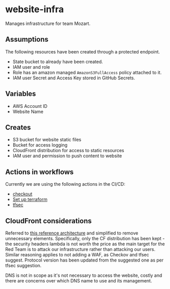 # website-infra

Manages infrastructure for team Mozart.

## Assumptions

The following resources have been created through a protected endpoint.

- State bucket to already have been created.
- IAM user and role 
- Role has an amazon managed `AmazonS3FullAccess` policy attached to it.
- IAM user Secret and Access Key stored in GitHub Secrets.

## Variables

- AWS Account ID 
- Website Name

## Creates

- S3 bucket for website static files
- Bucket for access logging
- CloudFront distribution for access to static resources
- IAM user and permission to push content to website

## Actions in workflows

Currently we are using the following actions in the CI/CD:
- [checkout](https://github.com/actions/checkout)
- [Set up terraform](https://github.com/hashicorp/setup-terraform)
- [tfsec](https://github.com/triat/terraform-security-scan) 

## CloudFront considerations

Referred to [this reference architecture](https://docs.aws.amazon.com/AmazonCloudFront/latest/DeveloperGuide/getting-started-secure-static-website-cloudformation-template.html) and simplified to remove unnecessary elements.
Specifically, only the CF distribution has been kept - the security headers lambda is not worth the price as the main target for the Red Team is to attack our infrastructure rather than attacking our users.
Similar reasoning applies to not adding a WAF, as Checkov and tfsec suggest.
Protocol version has been updated from the suggested one as per tfsec suggestion.

DNS is not in scope as it's not necessary to access the website, costly and there are concerns over which DNS name to use and its management.
